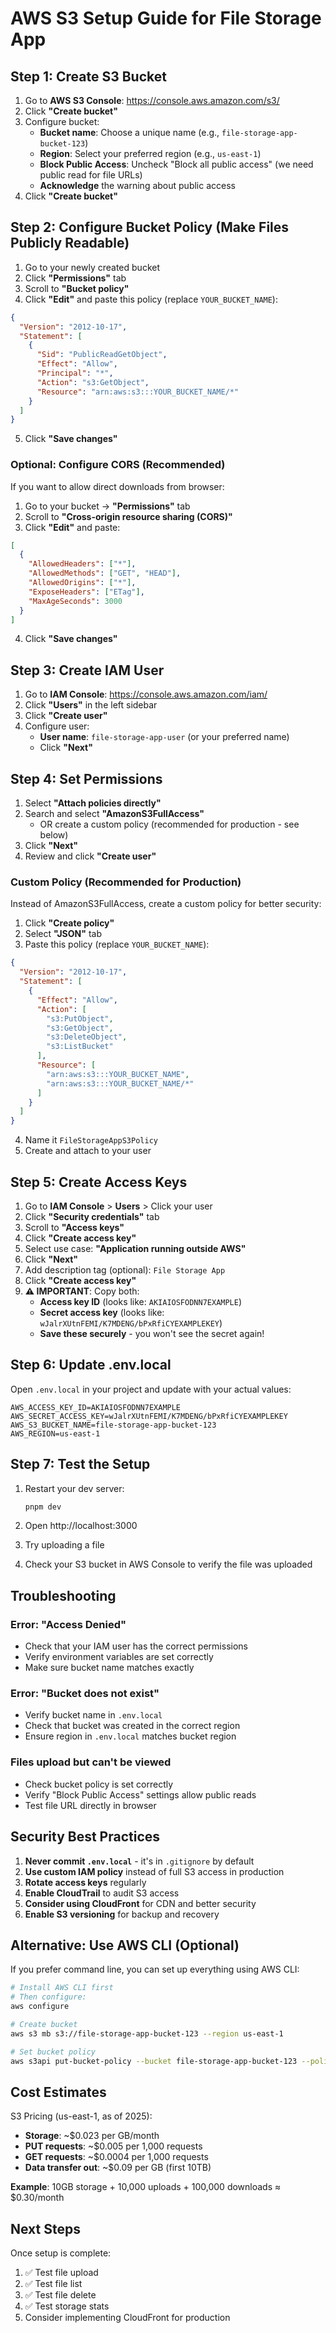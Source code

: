 # AWS S3 Setup Guide for File Storage App

## Step 1: Create S3 Bucket

1. Go to **AWS S3 Console**: https://console.aws.amazon.com/s3/
2. Click **"Create bucket"**
3. Configure bucket:
   - **Bucket name**: Choose a unique name (e.g., `file-storage-app-bucket-123`)
   - **Region**: Select your preferred region (e.g., `us-east-1`)
   - **Block Public Access**: Uncheck "Block all public access" (we need public read for file URLs)
   - **Acknowledge** the warning about public access
4. Click **"Create bucket"**

## Step 2: Configure Bucket Policy (Make Files Publicly Readable)

1. Go to your newly created bucket
2. Click **"Permissions"** tab
3. Scroll to **"Bucket policy"**
4. Click **"Edit"** and paste this policy (replace `YOUR_BUCKET_NAME`):

```json
{
  "Version": "2012-10-17",
  "Statement": [
    {
      "Sid": "PublicReadGetObject",
      "Effect": "Allow",
      "Principal": "*",
      "Action": "s3:GetObject",
      "Resource": "arn:aws:s3:::YOUR_BUCKET_NAME/*"
    }
  ]
}
```

5. Click **"Save changes"**

### Optional: Configure CORS (Recommended)

If you want to allow direct downloads from browser:

1. Go to your bucket → **"Permissions"** tab
2. Scroll to **"Cross-origin resource sharing (CORS)"**
3. Click **"Edit"** and paste:

```json
[
  {
    "AllowedHeaders": ["*"],
    "AllowedMethods": ["GET", "HEAD"],
    "AllowedOrigins": ["*"],
    "ExposeHeaders": ["ETag"],
    "MaxAgeSeconds": 3000
  }
]
```

4. Click **"Save changes"**

## Step 3: Create IAM User

1. Go to **IAM Console**: https://console.aws.amazon.com/iam/
2. Click **"Users"** in the left sidebar
3. Click **"Create user"**
4. Configure user:
   - **User name**: `file-storage-app-user` (or your preferred name)
   - Click **"Next"**

## Step 4: Set Permissions

1. Select **"Attach policies directly"**
2. Search and select **"AmazonS3FullAccess"** 
   - OR create a custom policy (recommended for production - see below)
3. Click **"Next"**
4. Review and click **"Create user"**

### Custom Policy (Recommended for Production)

Instead of AmazonS3FullAccess, create a custom policy for better security:

1. Click **"Create policy"**
2. Select **"JSON"** tab
3. Paste this policy (replace `YOUR_BUCKET_NAME`):

```json
{
  "Version": "2012-10-17",
  "Statement": [
    {
      "Effect": "Allow",
      "Action": [
        "s3:PutObject",
        "s3:GetObject",
        "s3:DeleteObject",
        "s3:ListBucket"
      ],
      "Resource": [
        "arn:aws:s3:::YOUR_BUCKET_NAME",
        "arn:aws:s3:::YOUR_BUCKET_NAME/*"
      ]
    }
  ]
}
```

4. Name it `FileStorageAppS3Policy`
5. Create and attach to your user

## Step 5: Create Access Keys

1. Go to **IAM Console** > **Users** > Click your user
2. Click **"Security credentials"** tab
3. Scroll to **"Access keys"**
4. Click **"Create access key"**
5. Select use case: **"Application running outside AWS"**
6. Click **"Next"**
7. Add description tag (optional): `File Storage App`
8. Click **"Create access key"**
9. **⚠️ IMPORTANT**: Copy both:
   - **Access key ID** (looks like: `AKIAIOSFODNN7EXAMPLE`)
   - **Secret access key** (looks like: `wJalrXUtnFEMI/K7MDENG/bPxRfiCYEXAMPLEKEY`)
   - **Save these securely** - you won't see the secret again!

## Step 6: Update .env.local

Open `.env.local` in your project and update with your actual values:

```env
AWS_ACCESS_KEY_ID=AKIAIOSFODNN7EXAMPLE
AWS_SECRET_ACCESS_KEY=wJalrXUtnFEMI/K7MDENG/bPxRfiCYEXAMPLEKEY
AWS_S3_BUCKET_NAME=file-storage-app-bucket-123
AWS_REGION=us-east-1
```

## Step 7: Test the Setup

1. Restart your dev server:
   ```powershell
   pnpm dev
   ```

2. Open http://localhost:3000

3. Try uploading a file

4. Check your S3 bucket in AWS Console to verify the file was uploaded

## Troubleshooting

### Error: "Access Denied"
- Check that your IAM user has the correct permissions
- Verify environment variables are set correctly
- Make sure bucket name matches exactly

### Error: "Bucket does not exist"
- Verify bucket name in `.env.local`
- Check that bucket was created in the correct region
- Ensure region in `.env.local` matches bucket region

### Files upload but can't be viewed
- Check bucket policy is set correctly
- Verify "Block Public Access" settings allow public reads
- Test file URL directly in browser

## Security Best Practices

1. **Never commit `.env.local`** - it's in `.gitignore` by default
2. **Use custom IAM policy** instead of full S3 access in production
3. **Rotate access keys** regularly
4. **Enable CloudTrail** to audit S3 access
5. **Consider using CloudFront** for CDN and better security
6. **Enable S3 versioning** for backup and recovery

## Alternative: Use AWS CLI (Optional)

If you prefer command line, you can set up everything using AWS CLI:

```bash
# Install AWS CLI first
# Then configure:
aws configure

# Create bucket
aws s3 mb s3://file-storage-app-bucket-123 --region us-east-1

# Set bucket policy
aws s3api put-bucket-policy --bucket file-storage-app-bucket-123 --policy file://bucket-policy.json
```

## Cost Estimates

S3 Pricing (us-east-1, as of 2025):
- **Storage**: ~$0.023 per GB/month
- **PUT requests**: ~$0.005 per 1,000 requests
- **GET requests**: ~$0.0004 per 1,000 requests
- **Data transfer out**: ~$0.09 per GB (first 10TB)

**Example**: 10GB storage + 10,000 uploads + 100,000 downloads ≈ $0.30/month

## Next Steps

Once setup is complete:
1. ✅ Test file upload
2. ✅ Test file list
3. ✅ Test file delete
4. ✅ Test storage stats
5. Consider implementing CloudFront for production
